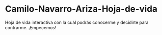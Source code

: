 # Camilo-Navarro-Ariza-Hoja-de-vida
Hoja de vida interactiva con la cuál podrás conocerme y decidirte para contrarme. ¡Empecemos!
